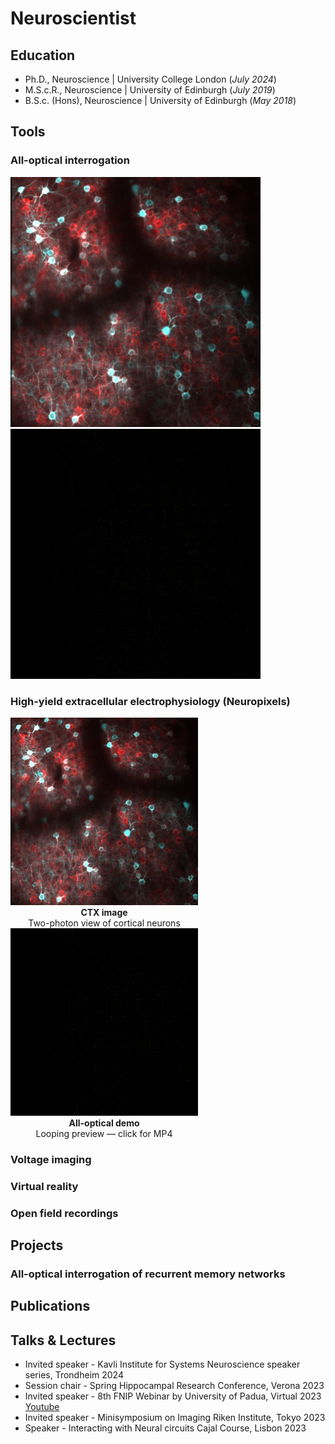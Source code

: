 # Neuroscientist 

## Education
- Ph.D., Neuroscience | University College London (_July 2024_)								       		
- M.S.c.R., Neuroscience | University of Edinburgh (_July 2019_)	 			        		
- B.S.c. (Hons), Neuroscience | University of Edinburgh (_May 2018_)

## Tools
### All-optical interrogation

<p>
  <img src="assets/CTX.jpg" alt="Cortex" width="400" height="400">
  &nbsp;&nbsp;&nbsp;
  <img src="assets/ao.gif" alt="AO (looping)" width="400" height="400">
</p>

### High-yield extracellular electrophysiology (Neuropixels)

<p align="center">
  <!-- Left block -->
  <div align="center" style="display:inline-block; margin-right:30px;">
    <img src="assets/CTX.jpg" alt="Cortex" width="300" height="300"><br>
    <strong>CTX image</strong><br>
    Two-photon view of cortical neurons
  </div>

  <!-- Right block -->
  <div align="center" style="display:inline-block;">
    <a href="assets/ao.mp4">
      <img src="assets/ao.gif" alt="AO (looping)" width="300" height="300">
    </a><br>
    <strong>All-optical demo</strong><br>
    Looping preview — click for MP4
  </div>
</p>

### Voltage imaging  

### Virtual reality 

### Open field recordings 

## Projects 


### All-optical interrogation of recurrent memory networks 

## Publications 

## Talks & Lectures
- Invited speaker - Kavli Institute for Systems Neuroscience speaker series, Trondheim 2024
- Session chair - Spring Hippocampal Research Conference, Verona 2023
- Invited speaker  - 8th FNIP Webinar by University of Padua, Virtual 2023 [Youtube](https://www.youtube.com/watch?v=FCxVaeMQ9bs&ab_channel=FNIP)
- Invited speaker - Minisymposium on Imaging Riken Institute, Tokyo 2023
- Speaker - Interacting with Neural circuits Cajal Course, Lisbon 2023
